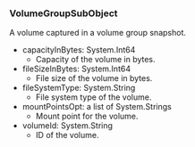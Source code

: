 ### VolumeGroupSubObject
A volume captured in a volume group snapshot.

- capacityInBytes: System.Int64
  - Capacity of the volume in bytes.
- fileSizeInBytes: System.Int64
  - File size of the volume in bytes.
- fileSystemType: System.String
  - File system type of the volume.
- mountPointsOpt: a list of System.Strings
  - Mount point for the volume.
- volumeId: System.String
  - ID of the volume.
